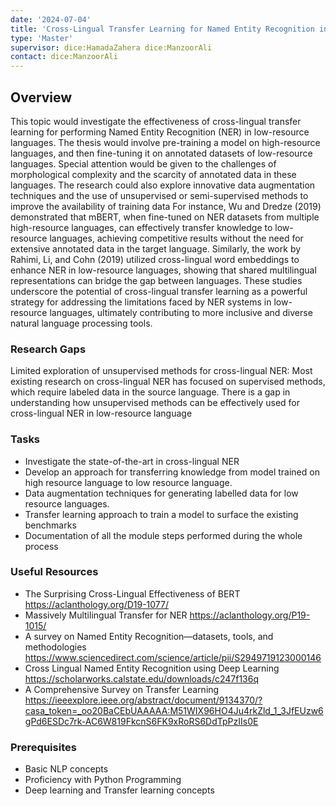 ```yaml
---
date: '2024-07-04'
title: 'Cross-Lingual Transfer Learning for Named Entity Recognition in Low-Resource Languages'
type: 'Master'
supervisor: dice:HamadaZahera dice:ManzoorAli
contact: dice:ManzoorAli
---
```


## Overview

This topic would investigate the effectiveness of cross-lingual transfer learning for performing Named Entity Recognition (NER) in low-resource languages. The thesis would involve pre-training a model on high-resource languages, and then fine-tuning it on annotated datasets of low-resource languages. Special attention would be given to the challenges of morphological complexity and the scarcity of annotated data in these languages. The research could also explore innovative data augmentation techniques and the use of unsupervised or semi-supervised methods to improve the availability of training data
For instance, Wu and Dredze (2019) demonstrated that mBERT, when fine-tuned on NER datasets from multiple high-resource languages, can effectively transfer knowledge to low-resource languages, achieving competitive results without the need for extensive annotated data in the target language. Similarly, the work by Rahimi, Li, and Cohn (2019) utilized cross-lingual word embeddings to enhance NER in low-resource languages, showing that shared multilingual representations can bridge the gap between languages. These studies underscore the potential of cross-lingual transfer learning as a powerful strategy for addressing the limitations faced by NER systems in low-resource languages, ultimately contributing to more inclusive and diverse natural language processing tools.

### Research Gaps

Limited exploration of unsupervised methods for cross-lingual NER: Most existing research on cross-lingual NER has focused on supervised methods, which require labeled data in the source language. There is a gap in understanding how unsupervised methods can be effectively used for cross-lingual NER in low-resource language 

### Tasks

- Investigate the state-of-the-art in cross-lingual NER
- Develop an approach for transferring knowledge from model trained on high resource language to low resource language. 
- Data augmentation techniques for generating labelled data for low resource languages.
- Transfer learning approach to train a model to surface the existing benchmarks
- Documentation of all the module steps performed during the whole process

### Useful Resources

- The Surprising Cross-Lingual Effectiveness of BERT
  https://aclanthology.org/D19-1077/ 
- Massively Multilingual Transfer for NER
 https://aclanthology.org/P19-1015/ 
- A survey on Named Entity Recognition—datasets, tools, and methodologies https://www.sciencedirect.com/science/article/pii/S2949719123000146 
- Cross Lingual Named Entity Recognition using Deep Learning
  https://scholarworks.calstate.edu/downloads/c247f136q 
- A Comprehensive Survey on Transfer Learning
https://ieeexplore.ieee.org/abstract/document/9134370/?casa_token=_oo20BaCEbUAAAAA:M51WIX96HO4Ju4rkZld_1_3JfEUzw6gPd6ESDc7rk-AC6W819FkcnS6FK9xRoRS6DdTpPzIIs0E 

### Prerequisites

- Basic NLP concepts
- Proficiency with Python Programming 
- Deep learning and Transfer learning concepts
